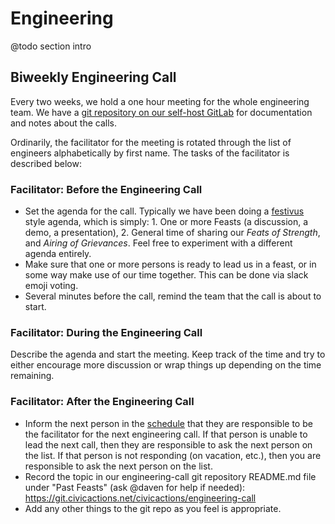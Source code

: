 # Engineering

@todo section intro

## Biweekly Engineering Call

Every two weeks, we hold a one hour meeting for the whole engineering team. We have a [git repository on our self-host GitLab](https://git.civicactions.net/civicactions/engineering-call) for documentation and notes about the calls.

Ordinarily, the facilitator for the meeting is rotated through the list of engineers alphabetically by first name. The tasks of the facilitator is described below:

### Facilitator: Before the Engineering Call

- Set the agenda for the call. Typically we have been doing a [festivus](https://en.wikipedia.org/wiki/Festivus) style agenda, which is simply: 1. One or more Feasts (a discussion, a demo, a presentation), 2. General time of sharing our _Feats of Strength_, and _Airing of Grievances_. Feel free to experiment with a different agenda entirely.
- Make sure that one or more persons is ready to lead us in a feast, or in some way make use of our time together. This can be done via slack emoji voting.
- Several minutes before the call, remind the team that the call is about to start.

### Facilitator: During the Engineering Call

Describe the agenda and start the meeting. Keep track of the time and try to either encourage more discussion or wrap things up depending on the time remaining.

### Facilitator: After the Engineering Call

- Inform the next person in the [schedule](https://git.civicactions.net/civicactions/engineering-call/blob/master/schedule.md) that they are responsible to be the facilitator for the next engineering call. If that person is unable to lead the next call, then they are responsible to ask the next person on the list. If that person is not responding (on vacation, etc.), then you are responsible to ask the next person on the list.
- Record the topic in our engineering-call git repository README.md file under "Past Feasts" (ask @daven for help if needed): <https://git.civicactions.net/civicactions/engineering-call>
- Add any other things to the git repo as you feel is appropriate.
